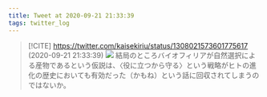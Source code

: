 ```yaml
---
title: Tweet at 2020-09-21 21:33:39
tags: twitter_log
---
```


> [!CITE] https://twitter.com/kaisekiriu/status/1308021573601775617 (2020-09-21 21:33:39)
> ![](https://twitter.com/kaisekiriu/status/1308021573601775617)
> 結局のところバイオフィリアが自然選択による産物であるという仮説は、〈役に立つから守る〉という戦略がヒトの進化の歴史においても有効だった（かもね）という話に回収されてしまうのではないか。
